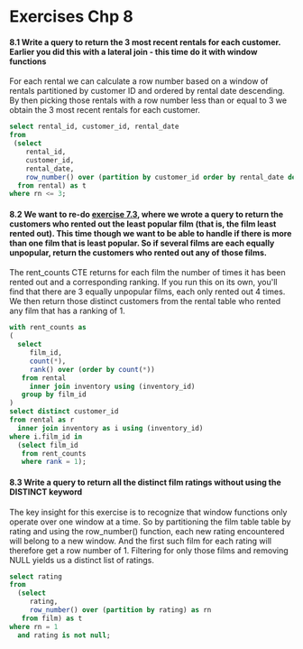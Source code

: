 # Exercises Chp 8

#### 8.1 Write a query to return the 3 most recent rentals for each customer. Earlier you did this with a lateral join - this time do it with window functions

For each rental we can calculate a row number based on a window of rentals partitioned by customer ID and ordered by rental date descending. By then picking those rentals with a row number less than or equal to 3 we obtain the 3 most recent rentals for each customer. 

```sql
select rental_id, customer_id, rental_date
from
 (select
    rental_id,
    customer_id,
    rental_date,
    row_number() over (partition by customer_id order by rental_date desc) as rn
  from rental) as t
where rn <= 3;
```

#### 8.2 We want to re-do [exercise 7.3](https://github.com/carlcorder/mastery-with-sql-solutions/blob/master/exercises-chp7.md#73-you-intend-to-write-a-humorous-email-to-congratulate-some-customers-on-their-poor-taste-in-films-to-that-end-write-a-query-to-return-the-customers-who-rented-out-the-least-popular-film-that-is-the-film-least-rented-out---if-there-is-more-than-one-pick-the-one-with-the-lowest-film-id), where we wrote a query to return the customers who rented out the least popular film (that is, the film least rented out). This time though we want to be able to handle if there is more than one film that is least popular. So if several films are each equally unpopular, return the customers who rented out any of those films.

The rent_counts CTE returns for each film the number of times it has been rented out and a corresponding ranking. If you run this on its own, you'll find that there are 3 equally unpopular films, each only rented out 4 times. We then return those distinct customers from the rental table who rented any film that has a ranking of 1. 

```sql
with rent_counts as
(
  select
     film_id,
     count(*),
     rank() over (order by count(*))
   from rental
     inner join inventory using (inventory_id)
   group by film_id
)
select distinct customer_id
from rental as r
  inner join inventory as i using (inventory_id)
where i.film_id in
  (select film_id
   from rent_counts
   where rank = 1);
```

#### 8.3 Write a query to return all the distinct film ratings without using the DISTINCT keyword

The key insight for this exercise is to recognize that window functions only operate over one window at a time. So by partitioning the film table table by rating and using the row_number() function, each new rating encountered will belong to a new window. And the first such film for each rating will therefore get a row number of 1. Filtering for only those films and removing NULL yields us a distinct list of ratings. 

```sql
select rating
from
  (select
     rating,
     row_number() over (partition by rating) as rn
   from film) as t
where rn = 1
  and rating is not null;
```

#### 

```sql

```

#### 

```sql

```

#### 

```sql

```

#### 

```sql

```

#### 

```sql

```

#### 

```sql

```

#### 

```sql

```
